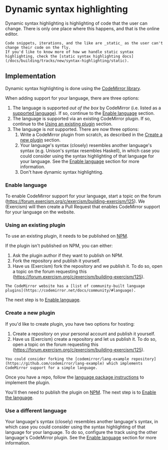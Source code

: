 # Dynamic syntax highlighting

Dynamic syntax highlighting is highlighting of code that the user can change.
There is only one place where this happens, and that is the online editor.

```exercism/note
Code snippets, iterations, and the like are _static_ as the user can't change their code on the fly.
If you'd like to know more of how we handle static syntax highlighting, check the [static syntax highlighting docs](/docs/building/tracks/new/syntax-highlighting/static).
```

## Implementation

Dynamic syntax highlighting is done using the [CodeMirror library](https://codemirror.net/).

When adding support for your language, there are three options:

1. The language is supported _out of the box_ by CodeMirror (i.e. listed as a [supported language](https://codemirror.net/5/mode/)).
   If so, continue to the [Enable language](#enable-language) section.
2. The language is supported via an existing CodeMirror plugin.
   If so, continue to the [Using an existing plugin](#using-an-existing-plugin) section.
3. The language is _not_ supported.
   There are now three options:
   1. Write a CodeMirror plugin from scratch, as described in the [Create a new plugin](#create-a-new-plugin) section.
   2. Your language's syntax (closely) resembles another language's syntax (e.g. Unison's syntax resembles Haskell), in which case you could consider using the syntax highlighting of that language for your language.
      See the [Enable language](#enable-language) section for more information.
   3. Don't have dynamic syntax highlighting.

### Enable language

To enable CodeMirror support for your language, start a topic on the forum (https://forum.exercism.org/c/exercism/building-exercism/125).
We (Exercism) will then create a Pull Request that enables CodeMirror support for your language on the website.

### Using an existing plugin

To use an existing plugin, it needs to be published on [NPM](https://www.npmjs.com/).

If the plugin isn't published on NPM, you can either:

1. Ask the plugin author if they want to publish on NPM.
2. Fork the repository and publish it yourself.
3. Have us (Exercism) fork the repository and we publish it.
   To do so, open a topic on the forum requesting this (https://forum.exercism.org/c/exercism/building-exercism/125).

```exercism/note
The CodeMirror website has a [list of community-built language plugins](https://codemirror.net/docs/community/#language).
```

The next step is to [Enable language](#enable-language).

### Create a new plugin

If you'd like to create plugin, you have two options for hosting:

1. Create a repository on your personal account and publish it yourself.
2. Have us (Exercism) create a repository and let us publish it.
   To do so, open a topic on the forum requesting this (https://forum.exercism.org/c/exercism/building-exercism/125).

```exercism/note
You could consider forking the [codemirror/lang-example repository](https://github.com/codemirror/lang-example) which implements CodeMirror support for a simple language.
```

Once you have a repo, follow the [language package instructions](https://codemirror.net/examples/lang-package/) to implement the plugin.

You'll then need to publish the plugin on [NPM](https://www.npmjs.com/).
The next step is to [Enable the language](#enable-language).

### Use a different language

Your language's syntax (closely) resembles another language's syntax, in which case you could consider using the syntax highlighting of that language for your language.
To do so, configure the track using the other language's CodeMirror plugin.
See the [Enable language](#enable-language) section for more information.
